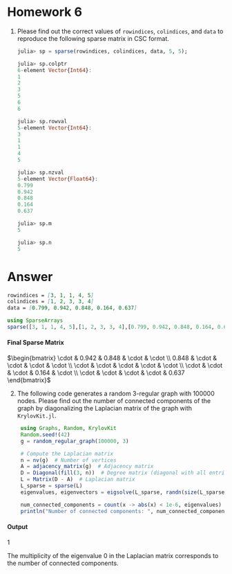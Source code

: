 # Homework 6

1. Please find out the correct values of `rowindices`, `colindices`, and `data` to reproduce the following sparse matrix in CSC format.
   ```julia
   julia> sp = sparse(rowindices, colindices, data, 5, 5);

   julia> sp.colptr
   6-element Vector{Int64}:
   1
   2
   3
   5
   6
   6

   julia> sp.rowval
   5-element Vector{Int64}:
   3
   1
   1
   4
   5

   julia> sp.nzval
   5-element Vector{Float64}:
   0.799
   0.942
   0.848
   0.164
   0.637

   julia> sp.m
   5

   julia> sp.n
   5
   ```


# Answer


```markdown
rowindices = [3, 1, 1, 4, 5]
colindices = [1, 2, 3, 3, 4]
data = [0.799, 0.942, 0.848, 0.164, 0.637]
```
```julia
using SparseArrays
sparse([3, 1, 1, 4, 5],[1, 2, 3, 3, 4],[0.799, 0.942, 0.848, 0.164, 0.637],5,5)
```

#### Final Sparse Matrix
$\begin{bmatrix} \cdot & 0.942 & 0.848 & \cdot & \cdot \\ 0.848 & \cdot & \cdot & \cdot & \cdot \\ \cdot & \cdot & \cdot & \cdot & \cdot \\ \cdot & \cdot & \cdot & 0.164 & \cdot \\ \cdot & \cdot & \cdot & \cdot & 0.637 \end{bmatrix}$


2. The following code generates a random 3-regular graph with $100000$ nodes. Please find out the number of connected components of the graph by diagonalizing the Laplacian matrix of the graph with `KrylovKit.jl`.
   ```julia
    using Graphs, Random, KrylovKit
    Random.seed!(42)
    g = random_regular_graph(100000, 3)

    # Compute the Laplacian matrix
    n = nv(g)  # Number of vertices
    A = adjacency_matrix(g)  # Adjacency matrix
    D = Diagonal(fill(3, n))  # Degree matrix (diagonal with all entries 3)
    L = Matrix(D - A)  # Laplacian matrix
    L_sparse = sparse(L)
    eigenvalues, eigenvectors = eigsolve(L_sparse, randn(size(L_sparse, 1)), 1, :SR)

    num_connected_components = count(x -> abs(x) < 1e-6, eigenvalues)
    println("Number of connected components: ", num_connected_components)
   ```
  #### Output
   1
   

   The multiplicity of the eigenvalue 0 in the Laplacian matrix corresponds to the number of connected components.